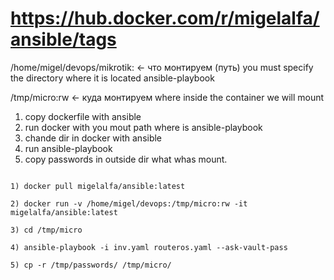 # https://hub.docker.com/r/migelalfa/ansible/tags 

/home/migel/devops/mikrotik: <- что монтируем (путь) you must specify the directory where it is located ansible-playbook

/tmp/micro:rw <- куда монтируем where inside the container we will mount

1) copy dockerfile with ansible
2) run docker with you mout path where is ansible-playbook
3) chande dir in docker with ansible
4) run ansible-playbook
5) copy passwords in outside dir what whas mount.


```

1) docker pull migelalfa/ansible:latest

2) docker run -v /home/migel/devops:/tmp/micro:rw -it migelalfa/ansible:latest

3) cd /tmp/micro

4) ansible-playbook -i inv.yaml routeros.yaml --ask-vault-pass

5) cp -r /tmp/passwords/ /tmp/micro/

```


